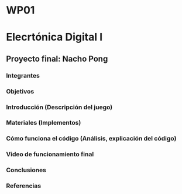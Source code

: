 # WP01

# Elecrtónica Digital I
## Proyecto final: Nacho Pong

### Integrantes

### Objetivos

### Introducción (Descripción del juego)

### Materiales (Implementos)

### Cómo funciona el código (Análisis, explicación del código)

### Video de funcionamiento final

### Conclusiones

### Referencias